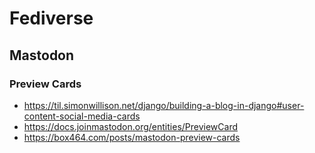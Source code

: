 # Fediverse

## Mastodon

### Preview Cards
- https://til.simonwillison.net/django/building-a-blog-in-django#user-content-social-media-cards
- https://docs.joinmastodon.org/entities/PreviewCard
- https://box464.com/posts/mastodon-preview-cards
